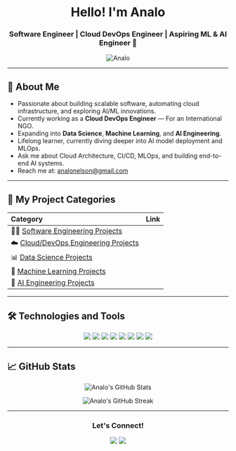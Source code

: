 <h1 align="center">Hello! I'm Analo</h1>
<h3 align="center">Software Engineer | Cloud DevOps Engineer | Aspiring ML & AI Engineer 🚀</h3>

<p align="center">
  <img src="https://komarev.com/ghpvc/?username=Analo&label=Profile%20views&color=0e75b6&style=flat" alt="Analo" />
</p>

---

## 🚀 About Me

- Passionate about building scalable software, automating cloud infrastructure, and exploring AI/ML innovations.
- Currently working as a **Cloud DevOps Engineer** — For an International NGO.
- Expanding into **Data Science**, **Machine Learning**, and **AI Engineering**.
- Lifelong learner, currently diving deeper into AI model deployment and MLOps.
- Ask me about Cloud Architecture, CI/CD, MLOps, and building end-to-end AI systems.
- Reach me at: analonelson@gmail.com

---

## 🧩 My Project Categories

| Category | Link |
| :--- | :--- |
| 👨‍💻 [Software Engineering Projects](https://github.com/Analo?tab=repositories&q=Software-Engineering&type=&language=&sort=) |
| ☁️ [Cloud/DevOps Engineering Projects](https://github.com/Analo?tab=repositories&q=Cloud-DevOps&type=&language=&sort=) |
| 📊 [Data Science Projects](https://github.com/Analo?tab=repositories&q=Data-Science&type=&language=&sort=) |
| 🤖 [Machine Learning Projects](https://github.com/Analo?tab=repositories&q=Machine-Learning&type=&language=&sort=) |
| 🧠 [AI Engineering Projects](https://github.com/Analo?tab=repositories&q=AI-Engineering&type=&language=&sort=) |

---

## 🛠️ Technologies and Tools

<div align="center">
  <img src="https://img.shields.io/badge/Code-Python-blue?style=for-the-badge&logo=python&logoColor=white"/>
  <img src="https://img.shields.io/badge/Cloud-AWS-orange?style=for-the-badge&logo=amazonaws&logoColor=white"/>
  <img src="https://img.shields.io/badge/Cloud-GCP-blue?style=for-the-badge&logo=googlecloud&logoColor=white"/>
  <img src="https://img.shields.io/badge/IaC-Terraform-purple?style=for-the-badge&logo=terraform&logoColor=white"/>
  <img src="https://img.shields.io/badge/Container-Kubernetes-blue?style=for-the-badge&logo=kubernetes&logoColor=white"/>
  <img src="https://img.shields.io/badge/Automation-Ansible-red?style=for-the-badge&logo=ansible&logoColor=white"/>
  <img src="https://img.shields.io/badge/Tools-Docker-blue?style=for-the-badge&logo=docker&logoColor=white"/>
  <img src="https://img.shields.io/badge/ML-Scikit--Learn-orange?style=for-the-badge&logo=scikitlearn&logoColor=white"/>
</div>

---

## 📈 GitHub Stats

<p align="center">
  <img src="https://github-readme-stats.vercel.app/api?username=Analo&show_icons=true&theme=tokyonight" alt="Analo's GitHub Stats" />
</p>

<p align="center">
  <img src="https://github-readme-streak-stats.herokuapp.com/?user=Analo&theme=tokyonight" alt="Analo's GitHub Streak" />
</p>

---
<div align="center">
  <h3>Let's Connect!</h3>
  <a href="mailto:your-email@example.com"><img src="https://img.shields.io/badge/Email-D14836?style=for-the-badge&logo=gmail&logoColor=white"/></a>
  <a href="https://linkedin.com/in/your-linkedin-profile"><img src="https://img.shields.io/badge/LinkedIn-0077B5?style=for-the-badge&logo=linkedin&logoColor=white"/></a>
  <!-- Optional: Add Twitter or Medium or personal website -->
</div>




